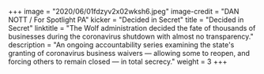 +++
image = "2020/06/01fdzyv2x02wksh6.jpeg"
image-credit = "DAN NOTT / For Spotlight PA"
kicker = "Decided in Secret"
title = "Decided in Secret"
linktitle = "The Wolf administration decided the fate of thousands of businesses during the coronavirus shutdown with almost no transparency."
description = "An ongoing accountability series examining the state's granting of coronavirus business waivers — allowing some to reopen, and forcing others to remain closed — in total secrecy."
weight = 3
+++
